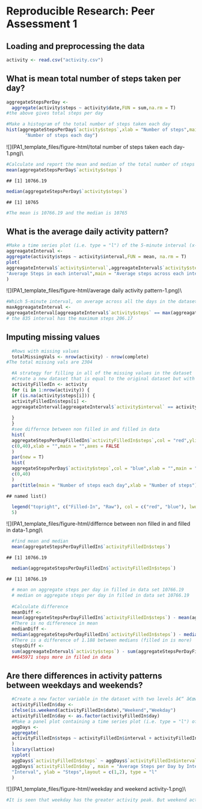 # Reproducible Research: Peer Assessment 1


## Loading and preprocessing the data


```r
activity <- read.csv("activity.csv")
```


## What is mean total number of steps taken per day?



```r
aggregateStepsPerDay <-
  aggregate(activity$steps ~ activity$date,FUN = sum,na.rm = T)
#the above gives total steps per day

#Make a histogram of the total number of steps taken each day
hist(aggregateStepsPerDay$`activity$steps`,xlab = "Number of steps",main =
       "Number of steps each day")
```

![](PA1_template_files/figure-html/total number of steps taken each day-1.png)\

```r
#Calculate and report the mean and median of the total number of steps taken per day
mean(aggregateStepsPerDay$`activity$steps`)
```

```
## [1] 10766.19
```

```r
median(aggregateStepsPerDay$`activity$steps`)
```

```
## [1] 10765
```

```r
#The mean is 10766.19 and the median is 10765
```



## What is the average daily activity pattern?


```r
#Make a time series plot (i.e. type = "l") of the 5-minute interval (x-axis) and the average number of steps taken, averaged across all days (y-axis)
aggreagateInterval <-
aggregate(activity$steps ~ activity$interval,FUN = mean, na.rm = T)
plot(
aggreagateInterval$`activity$interval`,aggreagateInterval$`activity$steps`,type = "l",xlab = "Interval",ylab =
"Average Steps in each interval",main = "Average steps across each interval"
)
```

![](PA1_template_files/figure-html/average daily activity pattern-1.png)\

```r
#Which 5-minute interval, on average across all the days in the dataset, contains the maximum number of steps?
maxAggreagateInterval <-
aggreagateInterval[aggreagateInterval$`activity$steps` == max(aggreagateInterval$`activity$steps`),]
# the 835 interval has the maximum steps 206.17
```

## Imputing missing values

 

```r
  #Rows with missing values
  totalMissingVals <- nrow(activity) - nrow(complete)
#The total missing vals are 2304

  #A strategy for filling in all of the missing values in the dataset
  #Create a new dataset that is equal to the original dataset but with the missing data filled in.
  activityFilledIn <- activity
  for (i in 1:nrow(activity)) {
  if (is.na(activity$steps[i])) {
  activityFilledIn$steps[i] <-
  aggreagateInterval[aggreagateInterval$`activity$interval` == activity$interval[i],]$`activity$steps`
  
  }
  }
  #see differnce between non filled in and filled in data
  hist(
  aggregateStepsPerDayFilledIn$`activityFilledIn$steps`,col = "red",ylim =
  c(0,40),xlab = "",main = "",axes = FALSE
  )
  par(new = T)
  hist(
  aggregateStepsPerDay$`activity$steps`,col = "blue",xlab = "",main = "",ylim =
  c(0,40)
  )
  par(title(main = "Number of steps each day",xlab = "Number of steps"))
```

```
## named list()
```

```r
  legend("topright", c("Filled-In", "Raw"), col = c("red", "blue"), lwd =
  5)
```

![](PA1_template_files/figure-html/differnce between non filled in and filled in data-1.png)\

```r
  #find mean and median
  mean(aggregateStepsPerDayFilledIn$`activityFilledIn$steps`)
```

```
## [1] 10766.19
```

```r
  median(aggregateStepsPerDayFilledIn$`activityFilledIn$steps`)
```

```
## [1] 10766.19
```

```r
  # mean on aggregate steps per day in filled in data set 10766.19
  # median on aggregate steps per day in filled in data set 10766.19
  
  #Calculate difference
  meanDiff <-
  mean(aggregateStepsPerDayFilledIn$`activityFilledIn$steps`) - mean(aggregateStepsPerDay$`activity$steps`)
  #There is no differenece in mean
  medianDiff <-
  median(aggregateStepsPerDayFilledIn$`activityFilledIn$steps`) - median(aggregateStepsPerDay$`activity$steps`)
  #There is a difference of 1.188 between medians (filled in is more)
  stepsDiff <-
  sum(aggreagateInterval$`activity$steps`) - sum(aggregateStepsPerDayFilledIn$`activityFilledIn$steps`)
  ##645971 steps more in filled in data
```

## Are there differences in activity patterns between weekdays and weekends?
	
 

```r
  #Create a new factor variable in the dataset with two levels â€“ â€œweekdayâ€ and â€œweekendâ€ indicating whether a given date is a weekday or weekend day.
  activityFilledIn$day <-
  ifelse(is.weekend(activityFilledIn$date),"Weekend","Weekday")
  activityFilledIn$day <- as.factor(activityFilledIn$day)
  #Make a panel plot containing a time series plot (i.e. type = "l") of the 5-minute interval (x-axis) and the average number of steps taken, averaged across all weekday days or weekend days (y-axis).
  aggDays <-
  aggregate(
  activityFilledIn$steps ~ activityFilledIn$interval + activityFilledIn$day, activityFilledIn, mean
  )
  library(lattice)
  xyplot(
  aggDays$`activityFilledIn$steps` ~ aggDays$`activityFilledIn$interval` |
  aggDays$`activityFilledIn$day`, main = "Average Steps per Day by Interval",xlab =
  "Interval", ylab = "Steps",layout = c(1,2), type = "l"
  )
```

![](PA1_template_files/figure-html/weekday and weekend activity-1.png)\

```r
#It is seen that weekday has the greater activity peak. But weekend activity #distribution has better distribution, and more activity in a much less time than #weekdays
```

